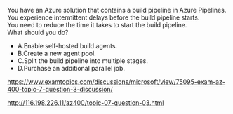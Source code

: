 You have an Azure solution that contains a build pipeline in Azure Pipelines.<br/>You experience intermittent delays before the build pipeline starts.<br/>You need to reduce the time it takes to start the build pipeline.<br/>What should you do?<br/><ul><li class="multi-choice-item"><span class="multi-choice-letter" data-choice-letter="A">A.</span>Enable self-hosted build agents.</li><li class="multi-choice-item"><span class="multi-choice-letter" data-choice-letter="B">B.</span>Create a new agent pool.</li><li class="multi-choice-item"><span class="multi-choice-letter" data-choice-letter="C">C.</span>Split the build pipeline into multiple stages.</li><li class="multi-choice-item correct-hidden"><span class="multi-choice-letter" data-choice-letter="D">D.</span>Purchase an additional parallel job.</li></ul><p><a href="https://www.examtopics.com/discussions/microsoft/view/75095-exam-az-400-topic-7-question-3-discussion/">https://www.examtopics.com/discussions/microsoft/view/75095-exam-az-400-topic-7-question-3-discussion/</a></p><p><a href="http://116.198.226.11/az400/topic-07-question-03.html">http://116.198.226.11/az400/topic-07-question-03.html</a></p><script src="https://giscus.app/client.js"                    data-repo="azsamples/az204"                    data-repo-id="R_kgDOMRXzDQ"                    data-category="General"                    data-category-id="DIC_kwDOMRXzDc4Cgi27"                    data-mapping="pathname"                    data-strict="0"                    data-reactions-enabled="0"                    data-emit-metadata="0"                    data-input-position="bottom"                    data-theme="preferred_color_scheme"                    data-lang="en"                    crossorigin="anonymous"                    async>                    </script>